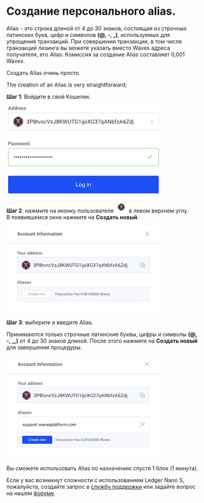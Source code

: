 # **Создание персонального alias**.

Alias - это строка длиной от 4 до 30 знаков, состоящая из строчных латинских букв, цифр и символов **(@, -, _)**, используемых для упрощения транзакций. При совершении транзакции, в том числе транзакций лизинга вы можете указать вместо Waves адреса получателя, его Alias. Комиссия за создание Alias составляет 0,001 Waves.

Создать Alias очень просто.

The creation of an Alias is very straightforward;

**Шаг 1**: Войдите в свой Кошелек.

![](/_assets/creating_an_alias_01.png)

**Шаг 2**: нажмите на иконку пользователя ![](/_assets/creating_an_alias_02.png) в левом верхнем углу.  
В появившемся окне нажмите на **Создать новый**.

![](/_assets/creating_an_alias_03.png)

**Шаг 3**: выберите и введите Alias.

Принимаются только строчные латинские буквы, цифры и символы **(@, -, _,)** от 4 до 30 знаков длиной.
После этого нажмите на **Создать новый** для завершения процедуры.

![](/_assets/creating_an_alias_04.png)

Вы сможете использовать Alias по назначению спустя 1 блок (1 минута).

Если у вас возникнут сложности с использованием Ledger Nano S, пожалуйста, создайте запрос в [службу поддержки](https://support.wavesplatform.com/) или задайте вопрос на нашем [форуме](https://forum.wavesplatform.com/).
